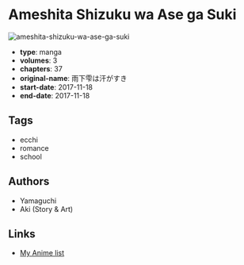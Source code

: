 # Ameshita Shizuku wa Ase ga Suki

![ameshita-shizuku-wa-ase-ga-suki](https://cdn.myanimelist.net/images/manga/2/208941.jpg)

-   **type**: manga
-   **volumes**: 3
-   **chapters**: 37
-   **original-name**: 雨下雫は汗がすき
-   **start-date**: 2017-11-18
-   **end-date**: 2017-11-18

## Tags

-   ecchi
-   romance
-   school

## Authors

-   Yamaguchi
-   Aki (Story & Art)

## Links

-   [My Anime list](https://myanimelist.net/manga/111088/Ameshita_Shizuku_wa_Ase_ga_Suki)
